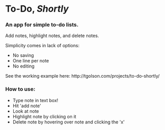 <h1>To-Do, <em>Shortly</em></h1>

<h3>An app for simple to-do lists.</h3>

<p>Add notes, highlight notes, and delete notes.</p>

<p>Simplicity comes in lack of options:</p>

<ul>
	<li>No saving</li>
	<li>One line per note</li>
	<li>No editing</li>
</ul>

<p>See the working example here: http://tgolson.com/projects/to-do-shortly/</p>

<h3>How to use:</h3>

<ul>
	<li>Type note in text box!</li>
	<li>Hit 'add note'</li>
	<li>Look at note</li>
	<li>Highlight note by clicking on it</li>
	<li>Delete note by hovering over note and clicking the 'x'</li>
</ul>
